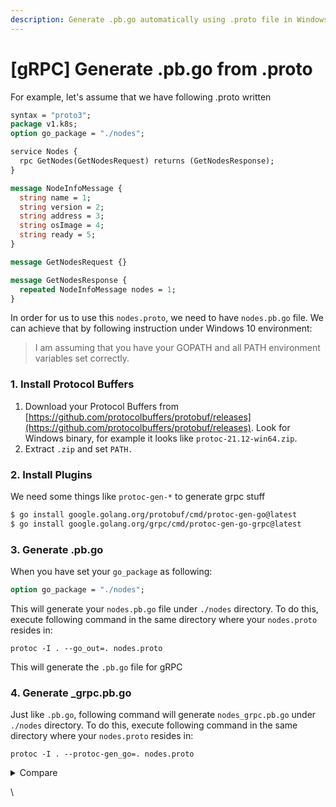 ```yaml
---
description: Generate .pb.go automatically using .proto file in Windows
---
```


# \[gRPC] Generate .pb.go from .proto

For example, let's assume that we have following .proto written

```protobuf
syntax = "proto3";
package v1.k8s;
option go_package = "./nodes";

service Nodes {
  rpc GetNodes(GetNodesRequest) returns (GetNodesResponse);
}

message NodeInfoMessage {
  string name = 1;
  string version = 2;
  string address = 3;
  string osImage = 4;
  string ready = 5;
}

message GetNodesRequest {}

message GetNodesResponse {
  repeated NodeInfoMessage nodes = 1;
}
```

In order for us to use this `nodes.proto`, we need to have `nodes.pb.go` file. We can achieve that by following instruction under Windows 10 environment:

> I am assuming that you have your GOPATH and all PATH environment variables set correctly.

### 1. Install Protocol Buffers

1. Download your Protocol Buffers from [https://github.com/protocolbuffers/protobuf/releases](https://github.com/protocolbuffers/protobuf/releases). Look for Windows binary, for example it looks like `protoc-21.12-win64.zip`.&#x20;
2. Extract `.zip` and set `PATH.`



### 2. Install Plugins

We need some things like `protoc-gen-*` to generate grpc stuff

```bash
$ go install google.golang.org/protobuf/cmd/protoc-gen-go@latest
$ go install google.golang.org/grpc/cmd/protoc-gen-go-grpc@latest
```



### 3. Generate .pb.go

When you have set your `go_package` as following:

```protobuf
option go_package = "./nodes";
```

This will generate your `nodes.pb.go` file under `./nodes` directory. To do this, execute following command in the same directory where your `nodes.proto` resides in:

```
protoc -I . --go_out=. nodes.proto
```

This will generate the `.pb.go` file for gRPC

### 4. Generate \_grpc.pb.go

Just like `.pb.go`, following command will generate `nodes_grpc.pb.go` under `./nodes` directory. To do this, execute following command in the same directory where your `nodes.proto` resides in:

```
protoc -I . --protoc-gen_go=. nodes.proto 
```

<details>

<summary>Compare</summary>



</details>

\
